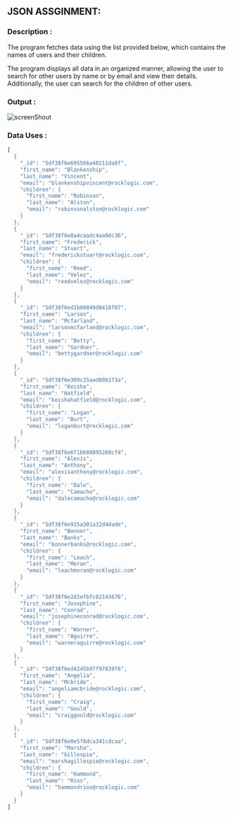 ## JSON ASSGINMENT:

### Description :

The program fetches data using the list provided below, which contains the names of users and their children.

The program displays all data in an organized manner, allowing the user to search for other users by name or by email and view their details. Additionally, the user can search for the children of other users.


### Output :

![screenShout](https://i.ibb.co/PW0m9NB/Screenshot-20.png)

### Data Uses :

```dart 
[
  {
    "_id": "5df38f6e695566a48211da8f",
    "first_name": "Blankenship",
    "last_name": "Vincent",
    "email": "blankenshipvincent@rocklogic.com",
    "children": {
      "first_name": "Robinson",
      "last_name": "Alston",
      "email": "robinsonalston@rocklogic.com"
    }
  },
  {
    "_id": "5df38f6e8a4caadc4aa0dc36",
    "first_name": "Frederick",
    "last_name": "Stuart",
    "email": "frederickstuart@rocklogic.com",
    "children": {
      "first_name": "Reed",
      "last_name": "Velez",
      "email": "reedvelez@rocklogic.com"
    }
  },
  {
    "_id": "5df38f6ed1b60849d8418f07",
    "first_name": "Larson",
    "last_name": "Mcfarland",
    "email": "larsonmcfarland@rocklogic.com",
    "children": {
      "first_name": "Betty",
      "last_name": "Gardner",
      "email": "bettygardner@rocklogic.com"
    }
  },
  {
    "_id": "5df38f6e309c25aad80b173a",
    "first_name": "Keisha",
    "last_name": "Hatfield",
    "email": "keishahatfield@rocklogic.com",
    "children": {
      "first_name": "Logan",
      "last_name": "Burt",
      "email": "loganburt@rocklogic.com"
    }
  },
  {
    "_id": "5df38f6e6f1b688895260cf4",
    "first_name": "Alexis",
    "last_name": "Anthony",
    "email": "alexisanthony@rocklogic.com",
    "children": {
      "first_name": "Dale",
      "last_name": "Camacho",
      "email": "dalecamacho@rocklogic.com"
    }
  },
  {
    "_id": "5df38f6e915a301a32d4dade",
    "first_name": "Bonner",
    "last_name": "Banks",
    "email": "bonnerbanks@rocklogic.com",
    "children": {
      "first_name": "Leach",
      "last_name": "Moran",
      "email": "leachmoran@rocklogic.com"
    }
  },
  {
    "_id": "5df38f6e2d2efbfc82143676",
    "first_name": "Josephine",
    "last_name": "Conrad",
    "email": "josephineconrad@rocklogic.com",
    "children": {
      "first_name": "Warner",
      "last_name": "Aguirre",
      "email": "warneraguirre@rocklogic.com"
    }
  },
  {
    "_id": "5df38f6ed4245b97f97839f6",
    "first_name": "Angelia",
    "last_name": "Mcbride",
    "email": "angeliamcbride@rocklogic.com",
    "children": {
      "first_name": "Craig",
      "last_name": "Gould",
      "email": "craiggould@rocklogic.com"
    }
  },
  {
    "_id": "5df38f6e0e5f8dca341cdcaa",
    "first_name": "Marsha",
    "last_name": "Gillespie",
    "email": "marshagillespie@rocklogic.com",
    "children": {
      "first_name": "Hammond",
      "last_name": "Rios",
      "email": "hammondrios@rocklogic.com"
    }
  }
]
```